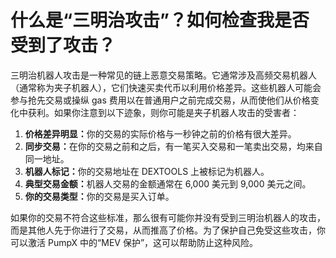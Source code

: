# 什么是“三明治攻击”？如何检查我是否受到了攻击？

三明治机器人攻击是一种常见的链上恶意交易策略。它通常涉及高频交易机器人（通常称为夹子机器人），它们快速买卖代币以利用价格差异。这些机器人可能会参与抢先交易或操纵 gas 费用以在普通用户之前完成交易，从而使他们从价格变化中获利。如果你注意到以下迹象，则你可能是夹子机器人攻击的受害者：

1. **价格差异明显：**&#x4F60;的交易的实际价格与一秒钟之前的价格有很大差异。
2. **同步交易：**&#x5728;你的交易之前和之后，有一笔买入交易和一笔卖出交易，均来自同一地址。
3. **机器人标记：**&#x4F60;的交易地址在 DEXTOOLS 上被标记为机器人。
4. **典型交易金额：**&#x673A;器人交易的金额通常在 6,000 美元到 9,000 美元之间。
5. **你的交易类型：**&#x4F60;的交易是买入订单。

如果你的交易不符合这些标准，那么很有可能你并没有受到三明治机器人的攻击，而是其他人先于你进行了交易，从而推高了价格。为了保护自己免受这些攻击，你可以激活 PumpX 中的“MEV 保护”，这可以帮助防止这种风险。
